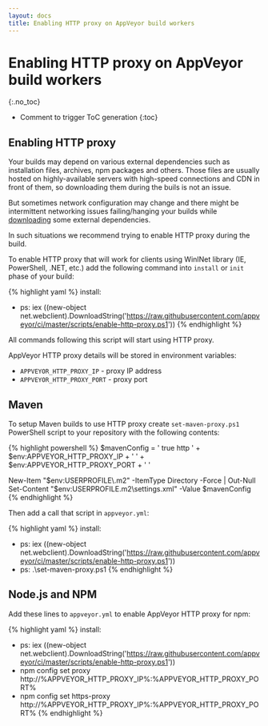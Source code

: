 ```yaml
---
layout: docs
title: Enabling HTTP proxy on AppVeyor build workers
---
```


# Enabling HTTP proxy on AppVeyor build workers
{:.no_toc}

* Comment to trigger ToC generation
{:toc}

## Enabling HTTP proxy

Your builds may depend on various external dependencies such as installation files, archives, npm packages and others.
Those files are usually hosted on highly-available servers with high-speed connections and CDN in front of them, so downloading them during the buils is not an issue.

But sometimes network configuration may change and there might be intermittent networking issues failing/hanging your builds while [downloading](/docs/how-to/download-file) some external dependencies.

In such situations we recommend trying to enable HTTP proxy during the build.

To enable HTTP proxy that will work for clients using WinINet library (IE, PowerShell, .NET, etc.) add the following command into `install` or `init` phase of your build:

{% highlight yaml %}
install:
  - ps: iex ((new-object net.webclient).DownloadString('https://raw.githubusercontent.com/appveyor/ci/master/scripts/enable-http-proxy.ps1'))
{% endhighlight %}

All commands following this script will start using HTTP proxy.

AppVeyor HTTP proxy details will be stored in environment variables:

- `APPVEYOR_HTTP_PROXY_IP` - proxy IP address
- `APPVEYOR_HTTP_PROXY_PORT` - proxy port

## Maven

To setup Maven builds to use HTTP proxy create `set-maven-proxy.ps1` PowerShell script to your repository with the following contents:

{% highlight powershell %}
$mavenConfig = '<settings xmlns="http://maven.apache.org/SETTINGS/1.0.0"
  xmlns:xsi="http://www.w3.org/2001/XMLSchema-instance"
  xsi:schemaLocation="http://maven.apache.org/SETTINGS/1.0.0
                  http://maven.apache.org/xsd/settings-1.0.0.xsd">
  <proxies>
    <proxy>
      <active>true</active>
      <protocol>http</protocol>
      <host>' + $env:APPVEYOR_HTTP_PROXY_IP + '</host>
      <port>' + $env:APPVEYOR_HTTP_PROXY_PORT + '</port>
    </proxy>
  </proxies>
</settings>'

New-Item "$env:USERPROFILE\.m2" -ItemType Directory -Force | Out-Null
Set-Content "$env:USERPROFILE\.m2\settings.xml" -Value $mavenConfig
{% endhighlight %}

Then add a call that script in `appveyor.yml`:

{% highlight yaml %}
install:
  - ps: iex ((new-object net.webclient).DownloadString('https://raw.githubusercontent.com/appveyor/ci/master/scripts/enable-http-proxy.ps1'))
  - ps: .\set-maven-proxy.ps1
{% endhighlight %}

## Node.js and NPM

Add these lines to `appveyor.yml` to enable AppVeyor HTTP proxy for npm:

{% highlight yaml %}
install:
  - ps: iex ((new-object net.webclient).DownloadString('https://raw.githubusercontent.com/appveyor/ci/master/scripts/enable-http-proxy.ps1'))
  - npm config set proxy http://%APPVEYOR_HTTP_PROXY_IP%:%APPVEYOR_HTTP_PROXY_PORT%
  - npm config set https-proxy http://%APPVEYOR_HTTP_PROXY_IP%:%APPVEYOR_HTTP_PROXY_PORT%
{% endhighlight %}
